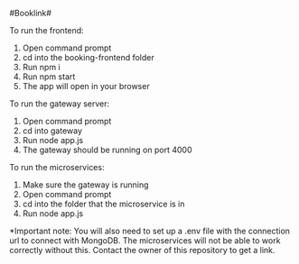 #Booklink#

To run the frontend:
1. Open command prompt
2. cd into the booking-frontend folder
3. Run npm i
4. Run npm start
5. The app will open in your browser

To run the gateway server:
1. Open command prompt
2. cd into gateway
3. Run node app.js
4. The gateway should be running on port 4000

To run the microservices:
1. Make sure the gateway is running
2. Open command prompt
3. cd into the folder that the microservice is in
4. Run node app.js

*Important note:
You will also need to set up a .env file with the connection url to connect with MongoDB. The microservices will not be able to work correctly without this. Contact the owner of this repository to get a link.
